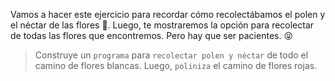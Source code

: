 <gs-attire attire-url="https://raw.githubusercontent.com/MumukiProject/mumuki-guia-gobstones-practica-repeticion-simple-kids/master/assets/attires/config.json"></gs-attire> <gs-toolbox toolbox-url="https://raw.githubusercontent.com/MumukiProject/mumuki-guia-gobstones-practica-repeticion-simple-kids/master/assets/toolbox_1553783444661.xml"></gs-toolbox>

Vamos a hacer este ejercicio para recordar cómo recolectábamos el polen y el néctar de las flores :blossom:. Luego, te mostraremos la opción para recolectar de todas las flores que encontremos. Pero hay que ser pacientes. :stuck_out_tongue_closed_eyes:

> Construye un `programa` para `recolectar polen y néctar` de todo el camino de flores blancas. Luego, `poliniza` el camino de flores rojas.
